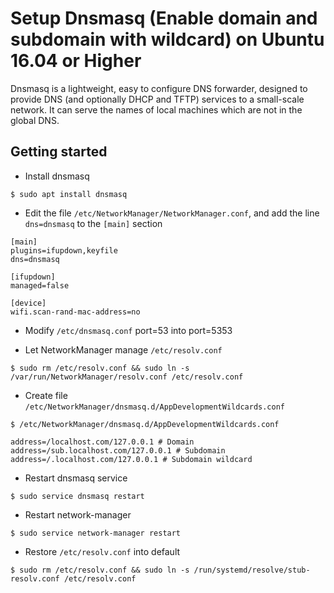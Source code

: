 # Setup Dnsmasq (Enable domain and subdomain with wildcard) on Ubuntu 16.04 or Higher

Dnsmasq is a lightweight, easy to configure DNS forwarder, designed to provide DNS (and optionally DHCP and TFTP) services to a small-scale network. It can serve the names of local machines which are not in the global DNS.

## Getting started

- Install dnsmasq
```console
$ sudo apt install dnsmasq
```

- Edit the file `/etc/NetworkManager/NetworkManager.conf`, and add the line `dns=dnsmasq` to the `[main]` section

```console
[main]
plugins=ifupdown,keyfile
dns=dnsmasq

[ifupdown]
managed=false

[device]
wifi.scan-rand-mac-address=no
```

- Modify `/etc/dnsmasq.conf` port=53 into port=5353

- Let NetworkManager manage `/etc/resolv.conf`
```console
$ sudo rm /etc/resolv.conf && sudo ln -s /var/run/NetworkManager/resolv.conf /etc/resolv.conf
```

- Create file `/etc/NetworkManager/dnsmasq.d/AppDevelopmentWildcards.conf`
```console
$ /etc/NetworkManager/dnsmasq.d/AppDevelopmentWildcards.conf
```

```console
address=/localhost.com/127.0.0.1 # Domain
address=/sub.localhost.com/127.0.0.1 # Subdomain
address=/.localhost.com/127.0.0.1 # Subdomain wildcard
```

- Restart dnsmasq service
```console
$ sudo service dnsmasq restart
```

- Restart network-manager
```console
$ sudo service network-manager restart
```

- Restore `/etc/resolv.conf` into default
```console
$ sudo rm /etc/resolv.conf && sudo ln -s /run/systemd/resolve/stub-resolv.conf /etc/resolv.conf
```